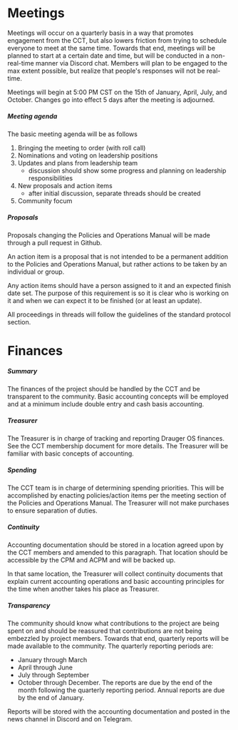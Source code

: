 # Meetings

Meetings will occur on a quarterly basis in a way that promotes engagement from the CCT, but also lowers friction from trying to schedule everyone to meet at the same time.  Towards that end, meetings will be planned to start at a certain date and time, but will be conducted in a non-real-time manner via Discord chat.  Members will plan to be engaged to the max extent possible, but realize that people's responses will not be real-time.

Meetings will begin at 5:00 PM CST on the 15th of January, April, July, and October.  Changes go into effect 5 days after the meeting is adjourned.

##### Meeting agenda
The basic meeting agenda will be as follows
1. Bringing the meeting to order (with roll call)
2. Nominations and voting on leadership positions
3. Updates and plans from leadership team
	- discussion should show some progress and planning on leadership responsibilities
4. New proposals and action items
	- after initial discussion, separate threads should be created
5. Community focum

##### Proposals

Proposals changing the Policies and Operations Manual will be made through a pull request in Github.

An action item is a proposal that is not intended to be a permanent addition to the Policies and Operations Manual, but rather actions to be taken by an individual or group.

Any action items should have a person assigned to it and an expected finish date set.  The purpose of this requirement is so it is clear who is working on it and when we can expect it to be finished (or at least an update).

All proceedings in threads will follow the guidelines of the standard protocol section.

# Finances

##### Summary

The finances of the project should be handled by the CCT and be transparent to the community.  Basic accounting concepts will be employed and at a minimum include double entry and cash basis accounting.

##### Treasurer

The Treasurer is in charge of tracking and reporting Drauger OS finances.  See the CCT membership document for more details.  The Treasurer will be familiar with basic concepts of accounting.

##### Spending

The CCT team is in charge of determining spending priorities.  This will be accomplished by enacting policies/action items per the meeting section of the Policies and Operations Manual.  The Treasurer will not make purchases to ensure separation of duties.

##### Continuity

Accounting documentation should be stored in a location agreed upon by the CCT members and amended to this paragraph.  That location should be accessible by the CPM and ACPM and will be backed up.

In that same location, the Treasurer will collect continuity documents that explain current accounting operations and basic accounting principles for the time when another takes his place as Treasurer.

##### Transparency

The community should know what contributions to the project are being spent on and should be reassured that contributions are not being embezzled by project members.  Towards that end, quarterly reports will be made available to the community.  The quarterly reporting periods are:
- January through March
- April through June
- July through September
- October through December.
The reports are due by the end of the month following the quarterly reporting period.  Annual reports are due by the end of January.

Reports will be stored with the accounting documentation and posted in the news channel in Discord and on Telegram.
